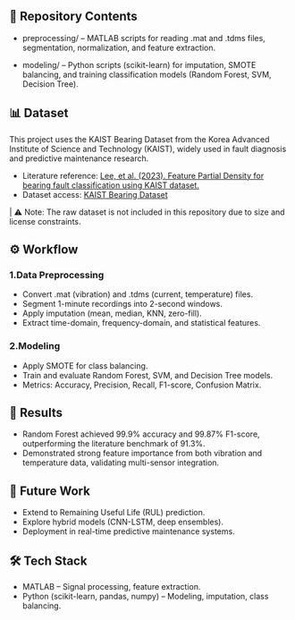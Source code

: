 ## 📂 Repository Contents

* preprocessing/ – MATLAB scripts for reading .mat and .tdms files, segmentation, normalization, and feature extraction.

* modeling/ – Python scripts (scikit-learn) for imputation, SMOTE balancing, and training classification models (Random Forest, SVM, Decision Tree).

## 📊 Dataset

This project uses the KAIST Bearing Dataset from the Korea Advanced Institute of Science and Technology (KAIST), widely used in fault diagnosis and predictive maintenance research.

* Literature reference:
[Lee, et al. (2023). Feature Partial Density for bearing fault classification using KAIST dataset.](https://www.sciencedirect.com/science/article/pii/S2352340923001671?via%3Dihub)
* Dataset access: [KAIST Bearing Dataset](https://data.mendeley.com/datasets/ztmf3m7h5x/6)

| ⚠️ Note: The raw dataset is not included in this repository due to size and license constraints.

## ⚙️ Workflow

### 1.Data Preprocessing

* Convert .mat (vibration) and .tdms (current, temperature) files.
* Segment 1-minute recordings into 2-second windows.
* Apply imputation (mean, median, KNN, zero-fill).
* Extract time-domain, frequency-domain, and statistical features.

### 2.Modeling

* Apply SMOTE for class balancing.
* Train and evaluate Random Forest, SVM, and Decision Tree models.
* Metrics: Accuracy, Precision, Recall, F1-score, Confusion Matrix.

## 🚀 Results

* Random Forest achieved 99.9% accuracy and 99.87% F1-score, outperforming the literature benchmark of 91.3%.
* Demonstrated strong feature importance from both vibration and temperature data, validating multi-sensor integration.

## 🔮 Future Work

* Extend to Remaining Useful Life (RUL) prediction.
* Explore hybrid models (CNN-LSTM, deep ensembles).
* Deployment in real-time predictive maintenance systems.

## 🛠️ Tech Stack

* MATLAB – Signal processing, feature extraction.
* Python (scikit-learn, pandas, numpy) – Modeling, imputation, class balancing.
